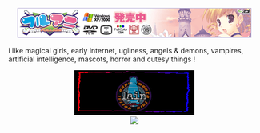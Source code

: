 <p align="center">
  <img src="banner1.gif"/>
</p>
i like magical girls, early internet, ugliness, angels & demons, vampires, artificial intelligence, mascots, horror and cutesy things !
<p align="center">
  <img src="lain.gif"/> <br> 
  <img src="https://count.getloli.com/get/@kittypawsu?theme=gelbooru"/>
</p>
